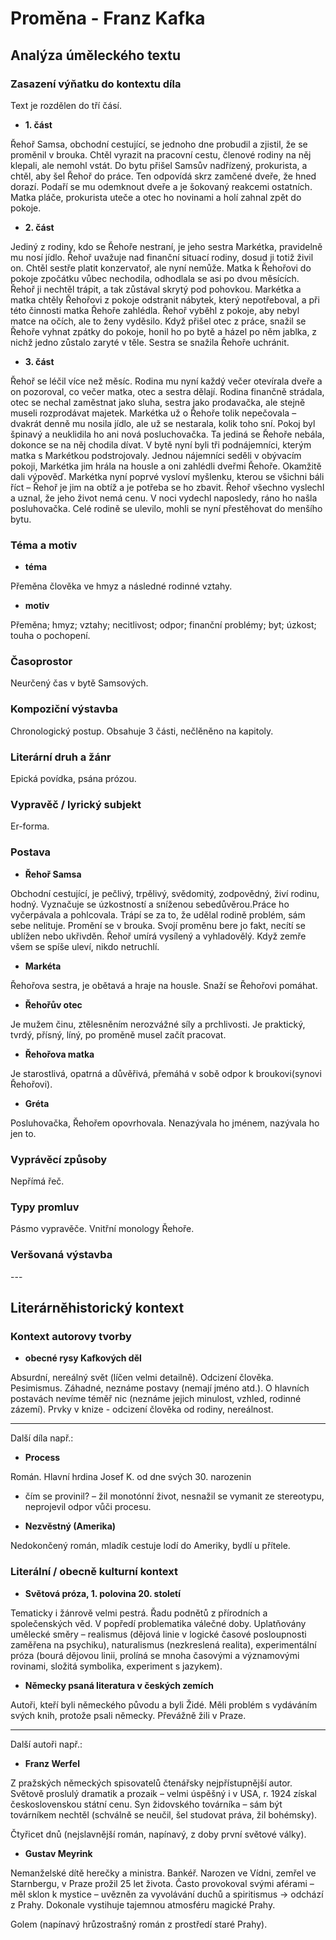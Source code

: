 # Proměna - Franz Kafka

## Analýza úměleckého textu

### Zasazení výňatku do kontextu díla

Text je rozdělen do tří čásí.

- **1. část**

Řehoř Samsa, obchodní cestující, se jednoho dne probudil a zjistil, že se proměnil v brouka. Chtěl vyrazit na pracovní cestu, členové rodiny na něj klepali, ale nemohl vstát. Do bytu přišel Samsův nadřízený, prokurista, a chtěl, aby šel Řehoř do práce. Ten odpovídá skrz zamčené dveře, že hned dorazí. Podaří se mu odemknout dveře a je šokovaný reakcemi ostatních. Matka pláče, prokurista uteče a otec ho novinami a holí zahnal zpět do pokoje.

- **2. část**

Jediný z rodiny, kdo se Řehoře nestraní, je jeho sestra Markétka, pravidelně mu nosí jídlo. Řehoř uvažuje nad finanční situací rodiny, dosud ji totiž živil on. Chtěl sestře platit konzervatoř, ale nyní nemůže. Matka k Řehořovi do pokoje zpočátku vůbec nechodila, odhodlala se asi po dvou měsících. Řehoř ji nechtěl trápit, a tak zůstával skrytý pod pohovkou. Markétka a matka chtěly Řehořovi z pokoje odstranit nábytek, který nepotřeboval, a při této činnosti matka Řehoře zahlédla. Řehoř vyběhl z pokoje, aby nebyl matce na očích, ale to ženy vyděsilo. Když přišel otec z práce, snažil se Řehoře vyhnat zpátky do pokoje, honil ho po bytě a házel po něm jablka, z nichž jedno zůstalo zaryté v těle. Sestra se snažila Řehoře uchránit.

- **3. část**

Řehoř se léčil více než měsíc. Rodina mu nyní každý večer otevírala dveře a on pozoroval, co večer matka, otec a sestra dělají. Rodina finančně strádala, otec se nechal zaměstnat jako sluha, sestra jako prodavačka, ale stejně museli rozprodávat majetek. Markétka už o Řehoře tolik nepečovala – dvakrát denně mu nosila jídlo, ale už se nestarala, kolik toho sní. Pokoj byl špinavý a neuklidila ho ani nová posluchovačka. Ta jediná se Řehoře nebála, dokonce se na něj chodila dívat. V bytě nyní byli tři podnájemníci, kterým matka s Markétkou podstrojovaly. Jednou nájemníci seděli v obývacím pokoji, Markétka jim hrála na housle a oni zahlédli dveřmi Řehoře. Okamžitě dali výpověď. Markétka nyní poprvé vysloví myšlenku, kterou se všichni báli říct – Řehoř je jim na obtíž a je potřeba se ho zbavit. Řehoř všechno vyslechl a uznal, že jeho život nemá cenu. V noci vydechl naposledy, ráno ho našla posluhovačka. Celé rodině se ulevilo, mohli se nyní přestěhovat do menšího bytu.

### Téma a motiv

- **téma**

Přeměna člověka ve hmyz a následné rodinné vztahy.

- **motiv**

Přeměna; hmyz; vztahy; necitlivost; odpor; finanční problémy; byt; úzkost; touha o pochopení.

### Časoprostor

Neurčený čas v bytě Samsových.

### Kompoziční výstavba

Chronologický postup. Obsahuje 3 části, nečlěněno na kapitoly.

### Literární druh a žánr

Epická povídka, psána prózou.

### Vypravěč / lyrický subjekt

Er-forma.

### Postava

- **Řehoř Samsa**

Obchodní cestující, je pečlivý, trpělivý, svědomitý, zodpovědný, živí rodinu, hodný. Vyznačuje se úzkostností a sníženou sebedůvěrou.Práce ho vyčerpávala a pohlcovala. Trápí se za to, že udělal rodině problém, sám sebe nelituje. Promění se v brouka. Svojí proměnu bere jo fakt, necítí se ublížen nebo ukřivděn. Řehoř umírá vysílený a vyhladovělý. Když zemře všem se spíše uleví, nikdo netruchlí.

- **Markéta** 

Řehořova sestra, je obětavá a hraje na housle. Snaží se Řehořovi pomáhat.

- **Řehořův otec** 

Je mužem činu, ztělesněním nerozvážné síly a prchlivosti. Je praktický, tvrdý, přísný, líný, po proměně musel začít pracovat.

- **Řehořova matka** 

Je starostlivá, opatrná a důvěřivá, přemáhá v sobě odpor k broukovi(synovi Řehořovi).

- **Gréta** 

Posluhovačka, Řehořem opovrhovala. Nenazývala ho jménem, nazývala ho jen to.

### Vyprávěcí způsoby

Nepřímá řeč.

### Typy promluv

Pásmo vypravěče. Vnitřní monology Řehoře.

### Veršovaná výstavba

\-\-\-

## Literárněhistorický kontext

### Kontext autorovy tvorby

-	**obecné rysy Kafkových děl**

Absurdní, nereálný svět (líčen velmi detailně). Odcizení člověka. Pesimismus. Záhadné, neznáme postavy (nemají jméno atd.). O hlavních postavách nevíme téměř nic (neznáme jejich minulost, vzhled, rodinné zázemí). Prvky v knize - odcizení člověka od rodiny, nereálnost.

---

Další díla např.:

- **Process**

Román. Hlavní hrdina Josef K. od dne svých 30. narozenin
- čím se provinil? – žil monotónní život, nesnažil se vymanit ze stereotypu, neprojevil odpor vůči procesu.

- **Nezvěstný (Amerika)** 

Nedokončený román, mladík cestuje lodí do Ameriky, bydlí u přítele. 

### Literální / obecně kulturní kontext

- **Světová próza, 1. polovina 20. století**

Tematicky i žánrově velmi pestrá. Řadu podnětů z přírodních a společenských věd. V popředí problematika válečné doby. Uplatňovány umělecké směry – realismus (dějová linie v logické časové posloupnosti zaměřena na psychiku), naturalismus (nezkreslená realita), experimentální próza (bourá dějovou linii, prolíná se mnoha časovými a významovými rovinami, složitá symbolika, experiment s jazykem).

-	**Německy psaná literatura v českých zemích**

Autoři, kteří byli německého původu a byli Židé. Měli problém s vydáváním svých knih, protože psali německy. Převážně žili v Praze. 

---

Další autoři např.:

- **Franz Werfel**

Z pražských německých spisovatelů čtenářsky nejpřístupnější autor. Světově proslulý dramatik a prozaik – velmi úspěšný i v USA, r. 1924 získal československou státní cenu. Syn židovského továrníka – sám být továrníkem nechtěl (schválně se neučil, šel studovat práva, žil bohémsky).

Čtyřicet dnů (nejslavnější román, napínavý, z doby první světové války).

- **Gustav Meyrink** 

Nemanželské dítě herečky a ministra. Bankéř. Narozen ve Vídni, zemřel ve Starnbergu, v Praze prožil 25 let života. Často provokoval svými aférami – měl sklon k mystice – uvězněn za vyvolávání duchů a spiritismus → odchází z Prahy. Dokonale vystihuje tajemnou atmosféru magické Prahy.

Golem (napínavý hrůzostrašný román z prostředí staré Prahy).
